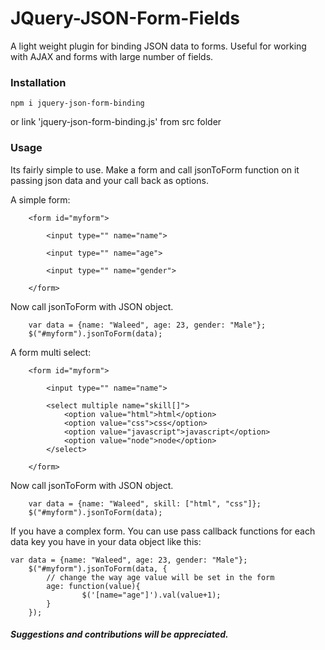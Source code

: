 # JQuery-JSON-Form-Fields
A light weight plugin for binding JSON data to forms. Useful for working with AJAX and forms with large number of fields.

### Installation

```npm i jquery-json-form-binding```

   or link 'jquery-json-form-binding.js' from src folder
### Usage
Its fairly simple to use. Make a form and call jsonToForm function on it passing json data and your call back as options. 

A simple form:

```
	<form id="myform">
		
		<input type="" name="name">

		<input type="" name="age">

		<input type="" name="gender">

	</form>
```

Now call jsonToForm with JSON object.

```
	var data = {name: "Waleed", age: 23, gender: "Male"};
	$("#myform").jsonToForm(data);
```

A form multi select:

```
	<form id="myform">
		
		<input type="" name="name">

		<select multiple name="skill[]">
			<option value="html">html</option>
			<option value="css">css</option>
			<option value="javascript">javascript</option>
			<option value="node">node</option>
		</select>

	</form>
```

Now call jsonToForm with JSON object.

```
	var data = {name: "Waleed", skill: ["html", "css"]};
	$("#myform").jsonToForm(data);
```

If you have a complex form. You can use pass callback functions for each data key you have in your data object like this:

```
var data = {name: "Waleed", age: 23, gender: "Male"};
	$("#myform").jsonToForm(data, {
		// change the way age value will be set in the form
		age: function(value){
				$('[name="age"]').val(value+1);
		}
	});
```

##### Suggestions and contributions will be appreciated.